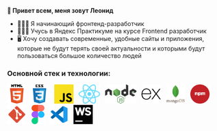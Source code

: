**👋 Привет всем, меня зовут Леонид**

<a href="https://t.me/leogladkikh" src="https://upload.wikimedia.org/wikipedia/commons/thumb/a/a5/Instagram_icon.png/1200px-Instagram_icon.png"></a>

- 👨🏻‍💻 Я начинающий фронтенд-разработчик
- 👨🏻‍🎓 Учусь в Яндекс Практикуме на курсе Frontend разработчик
- 🖥 Хочу создавать современные, удобные сайты и приложения, которые не будут терять своей актуальности и которыми будут пользоваться большое количество людей

### Основной стек и технологии:

<img src="images/html.svg" height="45" title="HTML5" alt="HTML5">&nbsp;
<img src="images/css.svg" height="45" title="CSS3" alt="CSS3">&nbsp;&nbsp;
<img src="images/javascript.svg" height="45" title="JavaScript" alt="JavaScript">&nbsp;&nbsp;
<img src="images/react.svg" height="45" title="React" alt="React">&nbsp;&nbsp;
<img src="images/nodejs.svg" height="45" title="NodeJS" alt="NodeJS">&nbsp;&nbsp;
<img src="images/expressjs.svg" height="45" title="ExpressJS" alt="ExpressJS">&nbsp;&nbsp;
<img src="images/mongodb.svg" height="45" title="MongoDB" alt="MongoDB">&nbsp;&nbsp;
<img src="images/npm.svg" height="45" title="NPM" alt="NPM">&nbsp;&nbsp;
<img src="images/git.svg" height="45" title="Git" alt="Git">&nbsp;&nbsp;
<img src="images/figma.svg" height="45" title="Figma" alt="Figma">&nbsp;&nbsp;
<img src="images/vscode.svg" height="45" title="VScode" alt="VScode">&nbsp;&nbsp;
<img src="images/webstorm.svg" height="45" title="WebStorm" alt="WebStorm">
